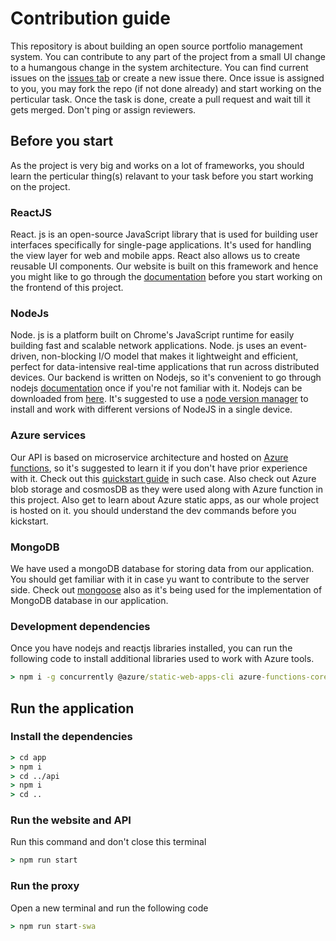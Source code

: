 # Contribution guide

This repository is about building an open source portfolio management system. You can contribute to any part of the project from a small UI change to a humangous change in the system architecture. You can find current issues on the [issues tab](https://github.com/Portfolio-Shop/portfolioshop/issues) or create a new issue there. Once issue is assigned to you, you may fork the repo (if not done already) and start working on the perticular task. Once the task is done, create a pull request and wait till it gets merged. Don't ping or assign reviewers.

## Before you start

As the project is very big and works on a lot of frameworks, you should learn the perticular thing(s) relavant to your task before you start working on the project.

### ReactJS

React. js is an open-source JavaScript library that is used for building user interfaces specifically for single-page applications. It's used for handling the view layer for web and mobile apps. React also allows us to create reusable UI components. Our website is built on this framework and hence you might like to go through the [documentation](https://reactjs.org/docs/getting-started.html) before you start working on the frontend of this project.

### NodeJs

Node. js is a platform built on Chrome's JavaScript runtime for easily building fast and scalable network applications. Node. js uses an event-driven, non-blocking I/O model that makes it lightweight and efficient, perfect for data-intensive real-time applications that run across distributed devices. Our backend is written on Nodejs, so it's convenient to go through nodejs [documentation](https://nodejs.org/en/docs/) once if you're not familiar with it. Nodejs can be downloaded from [here](https://nodejs.org/en/download/). It's suggested to use a [node version manager](https://github.com/nvm-sh/nvm) to install and work with different versions of NodeJS in a single device.

### Azure services

Our API is based on microservice architecture and hosted on [Azure functions](https://azure.microsoft.com/en-in/services/functions/), so it's suggested to learn it if you don't have prior experience with it. Check out this [quickstart guide](https://docs.microsoft.com/en-us/azure/azure-functions/functions-get-started?pivots=programming-language-javascript)
in such case. Also check out Azure blob storage and cosmosDB as they were used along with Azure function in this project. Also get to learn about Azure static apps, as our whole project is hosted on it. you should understand the dev commands before you kickstart.

### MongoDB

We have used a mongoDB database for storing data from our application. You should get familiar with it in case yu want to contribute to the server side. Check out [mongoose](https://www.npmjs.com/package/mongoose) also as it's being used for the implementation of MongoDB database in our application.

### Development dependencies

Once you have nodejs and reactjs libraries installed, you can run the following code to install additional libraries used to work with Azure tools.

```cmd
> npm i -g concurrently @azure/static-web-apps-cli azure-functions-core-tools
```

## Run the application

### Install the dependencies

```cmd
> cd app
> npm i
> cd ../api
> npm i
> cd ..
```

### Run the website and API

Run this command and don't close this terminal

```cmd
> npm run start
```

### Run the proxy

Open a new terminal and run the following code

```cmd
> npm run start-swa
```
